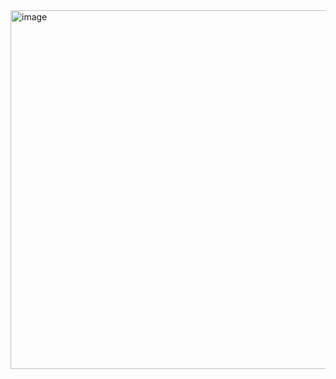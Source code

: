 <img width="1000" height="574" alt="image" src="https://github.com/user-attachments/assets/4c1830fe-d24f-4a3a-9b60-d0b54735f1c0" />
